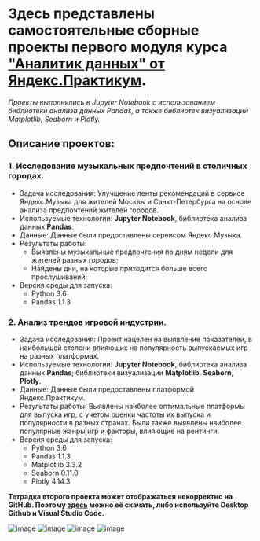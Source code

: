 # Здесь представлены самостоятельные сборные проекты первого модуля курса ["Аналитик данных" от Яндекс.Практикум](https://praktikum.yandex.ru/profile/data-analyst-2035/).

*Проекты выполнялись в Jupyter Notebook с использованием библиотеки анализа данных Pandas, а также библиотек визуализации Matplotlib, Seaborn и Plotly.*

## Описание проектов:
### **1. Исследование музыкальных предпочтений в столичных городах.**
   - Задача исследования: Улучшение ленты рекомендаций в сервисе Яндекс.Музыка для жителей Москвы и Санкт-Петербурга на основе анализа предпочтений жителей городов.
   - Используемые технологии: **Jupyter Notebook**, библиотека анализа данных **Pandas**.
   - Данные: Данные были предоставлены сервисом Яндекс.Музыка.
   - Результаты работы: 
     - Выявлены музыкальные предпочтения по дням недели для жителей разных городов;
     - Найдены дни, на которые приходится больше всего прослушиваний;
   - Версия среды для запуска: 
     - Python 3.6
     - Pandas 1.1.3




 ### **2. Анализ трендов игровой индустрии.** 
   - Задача исследования: Проект нацелен на выявление показателей, в наибольшей степени влияющих на популярность выпускаемых игр на разных платформах. 
   - Используемые технологии: **Jupyter Notebook**, библиотека анализа данных **Pandas**; библиотеки визуализации **Matplotlib**, **Seaborn**, **Plotly**.
   - Данные: Данные были предоставлены платформой Яндекс.Практикум.
   - Результаты работы: Выявлены наиболее оптимальные платформы для выпуска игр, с учетом оценки частоты их выпуска и популярности в разных странах. Были также выявлены наиболее популярные жанры игр и факторы, влияющие на рейтинги. 
   - Версия среды для запуска:
     - Python 3.6
     - Pandas 1.1.3
     - Matplotlib 3.3.2
     - Seaborn 0.11.0
     - Plotly 4.14.3

**Тетрадка второго проекта может отображаться некорректно на GitHub. Поэтому [здесь](https://drive.google.com/uc?export=download&id=14rwT_Tn1NENX7NW1Zzkw-owYFN3U0G7t) можно её скачать, либо используйте Desktop Github и Visual Studio Code.**

![image](https://user-images.githubusercontent.com/75040556/120046269-7b955900-c01a-11eb-99bd-134e1bd137e9.png)
![image](https://user-images.githubusercontent.com/75040556/120046328-95cf3700-c01a-11eb-8b72-0f9a863e8ef3.png)
![image](https://user-images.githubusercontent.com/75040556/120046350-a089cc00-c01a-11eb-86fc-1abc7dd21a39.png)
![image](https://user-images.githubusercontent.com/75040556/120046386-b3040580-c01a-11eb-8f37-f04ffffc5edd.png)
